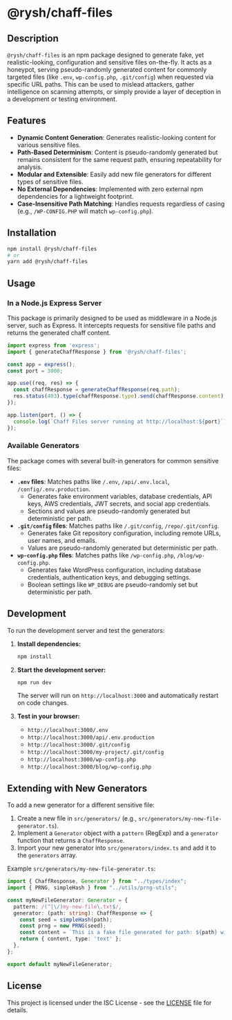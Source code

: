# @rysh/chaff-files

## Description

`@rysh/chaff-files` is an npm package designed to generate fake, yet realistic-looking, configuration and sensitive files on-the-fly. It acts as a honeypot, serving pseudo-randomly generated content for commonly targeted files (like `.env`, `wp-config.php`, `.git/config`) when requested via specific URL paths. This can be used to mislead attackers, gather intelligence on scanning attempts, or simply provide a layer of deception in a development or testing environment.

## Features

-   **Dynamic Content Generation**: Generates realistic-looking content for various sensitive files.
-   **Path-Based Determinism**: Content is pseudo-randomly generated but remains consistent for the same request path, ensuring repeatability for analysis.
-   **Modular and Extensible**: Easily add new file generators for different types of sensitive files.
-   **No External Dependencies**: Implemented with zero external npm dependencies for a lightweight footprint.
-   **Case-Insensitive Path Matching**: Handles requests regardless of casing (e.g., `/WP-CONFIG.PHP` will match `wp-config.php`).

## Installation

```bash
npm install @rysh/chaff-files
# or
yarn add @rysh/chaff-files
```

## Usage

### In a Node.js Express Server

This package is primarily designed to be used as middleware in a Node.js server, such as Express. It intercepts requests for sensitive file paths and returns the generated chaff content.

```typescript
import express from 'express';
import { generateChaffResponse } from '@rysh/chaff-files';

const app = express();
const port = 3000;

app.use((req, res) => {
  const chaffResponse = generateChaffResponse(req.path);
  res.status(403).type(chaffResponse.type).send(chaffResponse.content);
});

app.listen(port, () => {
  console.log(`Chaff Files server running at http://localhost:${port}`);
});
```

### Available Generators

The package comes with several built-in generators for common sensitive files:

-   **`.env` files**: Matches paths like `/.env`, `/api/.env.local`, `/config/.env.production`.
    *   Generates fake environment variables, database credentials, API keys, AWS credentials, JWT secrets, and social app credentials.
    *   Sections and values are pseudo-randomly generated but deterministic per path.
-   **`.git/config` files**: Matches paths like `/.git/config`, `/repo/.git/config`.
    *   Generates fake Git repository configuration, including remote URLs, user names, and emails.
    *   Values are pseudo-randomly generated but deterministic per path.
-   **`wp-config.php` files**: Matches paths like `/wp-config.php`, `/blog/wp-config.php`.
    *   Generates fake WordPress configuration, including database credentials, authentication keys, and debugging settings.
    *   Boolean settings like `WP_DEBUG` are pseudo-randomly set but deterministic per path.

## Development

To run the development server and test the generators:

1.  **Install dependencies:**
    ```bash
    npm install
    ```
2.  **Start the development server:**
    ```bash
    npm run dev
    ```
    The server will run on `http://localhost:3000` and automatically restart on code changes.

3.  **Test in your browser:**
    *   `http://localhost:3000/.env`
    *   `http://localhost:3000/api/.env.production`
    *   `http://localhost:3000/.git/config`
    *   `http://localhost:3000/my-project/.git/config`
    *   `http://localhost:3000/wp-config.php`
    *   `http://localhost:3000/blog/wp-config.php`

## Extending with New Generators

To add a new generator for a different sensitive file:

1.  Create a new file in `src/generators/` (e.g., `src/generators/my-new-file-generator.ts`).
2.  Implement a `Generator` object with a `pattern` (RegExp) and a `generator` function that returns a `ChaffResponse`.
3.  Import your new generator into `src/generators/index.ts` and add it to the `generators` array.

Example `src/generators/my-new-file-generator.ts`:

```typescript
import { ChaffResponse, Generator } from "../types/index";
import { PRNG, simpleHash } from "../utils/prng-utils";

const myNewFileGenerator: Generator = {
  pattern: /(^|\/)my-new-file\.txt$/,
  generator: (path: string): ChaffResponse => {
    const seed = simpleHash(path);
    const prng = new PRNG(seed);
    const content = `This is a fake file generated for path: ${path} with a random number: ${prng.nextInt(0, 100)}`;
    return { content, type: 'text' };
  },
};

export default myNewFileGenerator;
```

## License

This project is licensed under the ISC License - see the [LICENSE](LICENSE) file for details.
